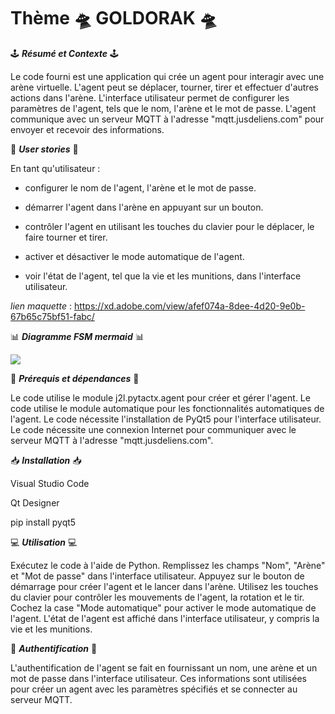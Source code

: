 # Thème 🛸 GOLDORAK 🛸

🕹 ***Résumé et Contexte*** 🕹 

Le code fourni est une application qui crée un agent pour interagir avec une arène virtuelle. L'agent peut se déplacer, tourner, tirer et effectuer d'autres actions dans l'arène. L'interface utilisateur permet de configurer les paramètres de l'agent, tels que le nom, l'arène et le mot de passe. L'agent communique avec un serveur MQTT à l'adresse "mqtt.jusdeliens.com" pour envoyer et recevoir des informations.

👤 ***User stories*** 👤

En tant qu'utilisateur :

- configurer le nom de l'agent, l'arène et le mot de passe.

- démarrer l'agent dans l'arène en appuyant sur un bouton.

- contrôler l'agent en utilisant les touches du clavier pour le déplacer, le faire tourner et tirer.

- activer et désactiver le mode automatique de l'agent.

- voir l'état de l'agent, tel que la vie et les munitions, dans l'interface utilisateur.

*lien maquette* : https://xd.adobe.com/view/afef074a-8dee-4d20-9e0b-67b65c75bf51-fabc/

📊 ***Diagramme FSM mermaid*** 📊

[![](https://mermaid.ink/img/pako:eNqVkktuwjAQhq9izbJKEMSQ16Kr3qC7NlU1IgNYTezUj6gUcZcuyzm4WE2gPEslLFm27P__ZvzLCxirkiAHY9HSg8Cpxjpso0IyP57vXlgY3jNqsXJohZIsZ-8OZcm0k1vN0V0n9ZxXTeMZaT-93AiGbuwkIympFn5hrbtubZTTxgm7s-5MQtr1SpMxKO0_hMmF0WrVsMaJS-dpnxevPCDOTYcO9023JKqK9tnglDbFjGWotWjXK7b-YhWykrQU629NrFFGdIW2NegIv2Ndy7IhbZQ3dfiTvs6NNyZ5hrghyslfYUAANekaRek_12IjLMDOqKYCcr8tUb8VUMil16Gz6nEux5Bb7SgA15SHv_h72KCEfAEfkPO0x0dJ2u8P0oRHPBvGAcwhD9NBj8c8iVIeJX6TLQP4VMoDBr1-lAwzPsrifhJn8Yh3uKfucoKVoeUPSsAFng?type=png)](https://mermaid.live/edit#pako:eNqVkktuwjAQhq9izbJKEMSQ16Kr3qC7NlU1IgNYTezUj6gUcZcuyzm4WE2gPEslLFm27P__ZvzLCxirkiAHY9HSg8Cpxjpso0IyP57vXlgY3jNqsXJohZIsZ-8OZcm0k1vN0V0n9ZxXTeMZaT-93AiGbuwkIympFn5hrbtubZTTxgm7s-5MQtr1SpMxKO0_hMmF0WrVsMaJS-dpnxevPCDOTYcO9023JKqK9tnglDbFjGWotWjXK7b-YhWykrQU629NrFFGdIW2NegIv2Ndy7IhbZQ3dfiTvs6NNyZ5hrghyslfYUAANekaRek_12IjLMDOqKYCcr8tUb8VUMil16Gz6nEux5Bb7SgA15SHv_h72KCEfAEfkPO0x0dJ2u8P0oRHPBvGAcwhD9NBj8c8iVIeJX6TLQP4VMoDBr1-lAwzPsrifhJn8Yh3uKfucoKVoeUPSsAFng)


🔗 ***Prérequis et dépendances*** 🔗

Le code utilise le module j2l.pytactx.agent pour créer et gérer l'agent.
Le code utilise le module automatique pour les fonctionnalités automatiques de l'agent.
Le code nécessite l'installation de PyQt5 pour l'interface utilisateur.
Le code nécessite une connexion Internet pour communiquer avec le serveur MQTT à l'adresse "mqtt.jusdeliens.com".

📥 ***Installation*** 📥

Visual Studio Code

Qt Designer

pip install pyqt5

💻 ***Utilisation*** 💻

Exécutez le code à l'aide de Python.
Remplissez les champs "Nom", "Arène" et "Mot de passe" dans l'interface utilisateur.
Appuyez sur le bouton de démarrage pour créer l'agent et le lancer dans l'arène.
Utilisez les touches du clavier pour contrôler les mouvements de l'agent, la rotation et le tir.
Cochez la case "Mode automatique" pour activer le mode automatique de l'agent.
L'état de l'agent est affiché dans l'interface utilisateur, y compris la vie et les munitions.

🪪 ***Authentification*** 🪪

L'authentification de l'agent se fait en fournissant un nom, une arène et un mot de passe dans l'interface utilisateur. Ces informations sont utilisées pour créer un agent avec les paramètres spécifiés et se connecter au serveur MQTT.



